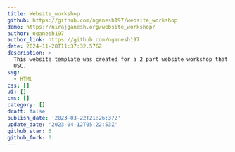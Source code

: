 ```yaml
---
title: Website_workshop
github: https://github.com/nganesh197/website_workshop
demo: https://nirajganesh.org/website_workshop/
author: nganesh197
author_link: https://github.com/nganesh197
date: 2024-11-28T11:37:32.576Z
description: >-
  This website template was created for a 2 part website workshop that I held at
  USC.
ssg:
  - HTML
css: []
ui: []
cms: []
category: []
draft: false
publish_date: '2023-03-22T21:26:37Z'
update_date: '2023-04-12T05:22:53Z'
github_star: 6
github_fork: 0
---
```

